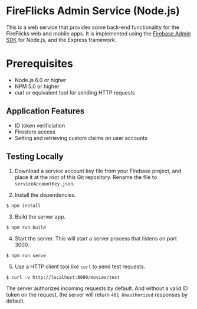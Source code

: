 # FireFlicks Admin Service (Node.js)

This is a web service that provides some back-end functionality for the
FireFlicks web and mobile apps. It is implemented using the
[Firebase Admin SDK](https://firebase.google.com/docs/admin/setup) for Node.js,
and the Express framework.

# Prerequisites

* Node.js 6.0 or higher
* NPM 5.0 or higher
* curl or equivalent tool for sending HTTP requests

## Application Features

* ID token verificiation
* Firestore access
* Setting and retrieving custom claims on user accounts 

## Testing Locally

1. Download a service account key file from your Firebase project, and place it
   at the root of this Git repository. Rename the file to
   `serviceAccountKey.json`.

2. Install the dependencies.

```
$ npm install
```

3. Build the server app.

```
$ npm run build
```

4. Start the server. This will start a server process that listens on port 3000.

```
$ npm run serve
```

5. Use a HTTP client tool like `curl` to send test requests.

```
$ curl -v http://localhost:8080/movies/test
```

The server authorizes incoming requests by default. And without a valid ID
token on the request, the server will return `401 Unauthorized` responses by
default.